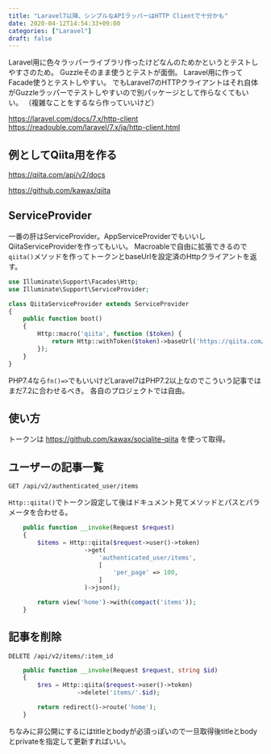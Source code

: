 ```yaml
---
title: "Laravel7以降、シンプルなAPIラッパーはHTTP Clientで十分かも"
date: 2020-04-12T14:54:33+09:00
categories: ["Laravel"]
draft: false
---
```


Laravel用に色々ラッパーライブラリ作ったけどなんのためかというとテストしやすさのため。
Guzzleそのまま使うとテストが面倒。
Laravel用に作ってFacade使うとテストしやすい。
でもLaravel7のHTTPクライアントはそれ自体がGuzzleラッパーでテストしやすいので別パッケージとして作らなくてもいい。
（複雑なことをするなら作っていいけど）

https://laravel.com/docs/7.x/http-client
https://readouble.com/laravel/7.x/ja/http-client.html

## 例としてQiita用を作る
https://qiita.com/api/v2/docs

https://github.com/kawax/qiita

## ServiceProvider
一番の肝はServiceProvider。AppServiceProviderでもいいしQiitaServiceProviderを作ってもいい。
Macroableで自由に拡張できるので`qiita()`メソッドを作ってトークンとbaseUrlを設定済のHttpクライアントを返す。

```php
use Illuminate\Support\Facades\Http;
use Illuminate\Support\ServiceProvider;

class QiitaServiceProvider extends ServiceProvider
{
    public function boot()
    {
        Http::macro('qiita', function ($token) {
            return Http::withToken($token)->baseUrl('https://qiita.com/api/v2/');
        });
    }
}
```

PHP7.4なら`fn()=>`でもいいけどLaravel7はPHP7.2以上なのでこういう記事ではまだ7.2に合わせるべき。
各自のプロジェクトでは自由。

## 使い方
トークンは https://github.com/kawax/socialite-qiita を使って取得。

## ユーザーの記事一覧
`GET /api/v2/authenticated_user/items`

`Http::qiita()`でトークン設定して後はドキュメント見てメソッドとパスとパラメータを合わせる。

```php
    public function __invoke(Request $request)
    {
        $items = Http::qiita($request->user()->token)
                     ->get(
                         'authenticated_user/items',
                         [
                             'per_page' => 100,
                         ]
                     )->json();

        return view('home')->with(compact('items'));
    }
```

## 記事を削除
`DELETE /api/v2/items/:item_id`

```php
    public function __invoke(Request $request, string $id)
    {
        $res = Http::qiita($request->user()->token)
                   ->delete('items/'.$id);

        return redirect()->route('home');
    }
```

ちなみに非公開にするにはtitleとbodyが必須っぽいので一旦取得後titleとbodyとprivateを指定して更新すればいい。